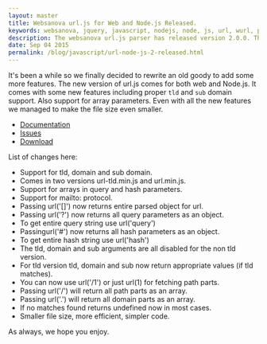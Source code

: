 ```yaml
---
layout: master
title: Websanova url.js for Web and Node.js Released.
keywords: websanova, jquery, javascript, nodejs, node, js, url, wurl, parser, released
description: The websanova url.js parser has released version 2.0.0. The new version now features the much anticipated tld and sub domain support.
date: Sep 04 2015
permalink: /blog/javascript/url-node-js-2-released.html
---
```


It's been a while so we finally decided to rewrite an old goody to add some more features. The new version of url.js comes for both web and Node.js. It comes with some new features including proper `tld` and `sub` domain support. Also support for array parameters. Even with all the new features we managed to make the file size even smaller.

* [Documentation](https://github.com/websanova/js-url#url)
* [Issues](https://github.com/websanova/js-url/issues)
* [Download](https://github.com/websanova/js-url/releases)

List of changes here:

* Support for tld, domain and sub domain.
* Comes in two versions url-tld.min.js and url.min.js.
* Support for arrays in query and hash parameters.
* Support for mailto: protocol.
* Passing url('[]') now returns entire parsed object for url.
* Passing url('?') now returns all query parameters as an object.
* To get entire query string use url('query')
* Passingurl('#') now returns all hash parameters as an object.
* To get entire hash string use url('hash')
* The tld, domain and sub arguments are all disabled for the non tld version.
* For tld version tld, domain and sub now return appropriate values (if tld matches).
* You can now use url('/1') or just url(1) for fetching path parts.
* Passing url('/') will return all path parts as an array.
* Passing url('.') will return all domain parts as an array.
* If no matches found returns undefined now in most cases.
* Smaller file size, more efficient, simpler code.

As always, we hope you enjoy.